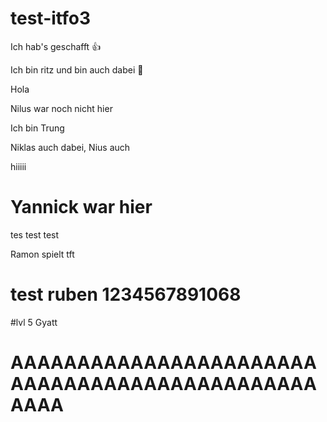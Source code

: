 # test-itfo3

Ich hab's geschafft 👍

Ich bin ritz und bin auch dabei 🥸

Hola

Nilus war noch nicht hier

Ich bin Trung

Niklas auch dabei, Nius auch

hiiiii

# Yannick war hier
tes test test

Ramon spielt tft
# test ruben 1234567891068

#lvl 5 Gyatt
# AAAAAAAAAAAAAAAAAAAAAAAAAAAAAAAAAAAAAAAAAAAAAAAAAA

